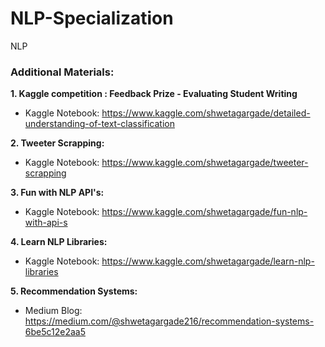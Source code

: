 # NLP-Specialization
NLP


### Additional Materials:
**1. Kaggle competition : Feedback Prize - Evaluating Student Writing**
- Kaggle Notebook: https://www.kaggle.com/shwetagargade/detailed-understanding-of-text-classification

**2. Tweeter Scrapping:**
- Kaggle Notebook: https://www.kaggle.com/shwetagargade/tweeter-scrapping

**3. Fun with NLP API's:**
- Kaggle Notebook: https://www.kaggle.com/shwetagargade/fun-nlp-with-api-s

**4. Learn NLP Libraries:**
- Kaggle Notebook: https://www.kaggle.com/shwetagargade/learn-nlp-libraries

**5. Recommendation Systems:**
- Medium Blog: https://medium.com/@shwetagargade216/recommendation-systems-6be5c12e2aa5 
